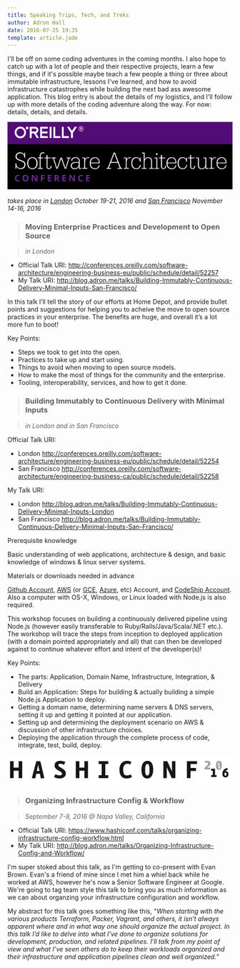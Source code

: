 ```yaml
---
title: Speaking Trips, Tech, and Treks
author: Adron Hall
date: 2016-07-25 19:35
template: article.jade
---
```

I'll be off on some coding adventures in the coming months. I also hope to catch up with a lot of people and their respective projects, learn a few things, and if it's possible maybe teach a few people a thing or three about immutable infrastructure, lessons I've learned, and how to avoid infrastructure catastrophes while building the next bad ass awesome application. This blog entry is about the details of my logistics, and I'll follow up with more details of the coding adventure along the way. For now: details, details, and details.

<span class="more"></span>

[![O'Reilly Architecture Conference 2016](oreillyarchitectureconf.png)](http://conferences.oreilly.com/software-architecture)

*takes place in [London](http://conferences.oreilly.com/software-architecture/engineering-business-eu) October 19-21, 2016 and [San Francisco](http://conferences.oreilly.com/software-architecture/engineering-business-ca) November 14-16, 2016*

> ### Moving Enterprise Practices and Development to Open Source

> *in London*

* Official Talk URI: http://conferences.oreilly.com/software-architecture/engineering-business-eu/public/schedule/detail/52257
* My Talk URI: http://blog.adron.me/talks/Building-Immutably-Continuous-Delivery-Minimal-Inputs-San-Francisco/

In this talk I’ll tell the story of our efforts at Home Depot, and provide bullet points and suggestions for helping you to acheive the move to open source practices in your enterprise. The benefits are huge, and overall it’s a lot more fun to boot!

Key Points:

* Steps we took to get into the open.
* Practices to take up and start using.
* Things to avoid when moving to open source models.
* How to make the most of things for the community and the enterprise.
* Tooling, interoperability, services, and how to get it done.

> ### Building Immutably to Continuous Delivery with Minimal Inputs

> *in London and in San Francisco*

Official Talk URI:

* London http://conferences.oreilly.com/software-architecture/engineering-business-eu/public/schedule/detail/52254 
* San Francisco http://conferences.oreilly.com/software-architecture/engineering-business-ca/public/schedule/detail/52258

My Talk URI:

* London http://blog.adron.me/talks/Building-Immutably-Continuous-Delivery-Minimal-Inputs-London
* San Francisco http://blog.adron.me/talks/Building-Immutably-Continuous-Delivery-Minimal-Inputs-San-Francisco/

Prerequisite knowledge

Basic understanding of web applications, architecture & design, and basic knowledge of windows & linux server systems.

Materials or downloads needed in advance

[Github Account](https://github.com), [AWS](https://aws.amazon.com/) (or [GCE](https://cloud.google.com/), [Azure](https://azure.microsoft.com), etc) Account, and [CodeShip Account](https://codeship.com/). Also a computer with OS-X, Windows, or Linux loaded with Node.js is also required.

This workshop focuses on building a continuously delivered pipeline using Node.js (however easily transferable to Ruby/Rails/Java/Scala/.NET etc.). The workshop will trace the steps from inception to deployed application (with a domain pointed appropriately and all) that can then be developed against to continue whatever effort and intent of the developer(s)!

Key Points:

* The parts: Application, Domain Name, Infrastructure, Integration, & Delivery
* Build an Application: Steps for building & actually building a simple Node.js Application to deploy.
* Getting a domain name, determining name servers & DNS servers, setting it up and getting it pointed at our application.
* Setting up and determining the deployment scenario on AWS & discussion of other infrastructure choices.
* Deploying the application through the complete process of code, integrate, test, build, deploy.


![Hashiconf 2016](hashiconf2016.png)

> ### Organizing Infrastructure Config & Workflow

> *September 7-8, 2016 @ Napa Valley, California*

* Official Talk URI: https://www.hashiconf.com/talks/organizing-infrastructure-config-workflow.html
* My Talk URI: http://blog.adron.me/talks/Organizing-Infrastructure-Config-and-Workflow/

I'm super stoked about this talk, as I'm getting to co-present with Evan Brown. Evan's a friend of mine since I met him a whiel back while he worked at AWS, however he's now a Senior Software Engineer at Google. We're going to tag team style this talk to bring you as much information as we can about organzing your infrastructure configuration and workflow.

My abstract for this talk goes something like this, "*When starting with the various products Terraform, Packer, Vagrant, and others, it isn’t always apparent where and in what way one should organize the actual project. In this talk I’d like to delve into what I’ve done to organize solutions for development, production, and related pipelines. I’ll talk from my point of view and what I’ve seen others do to keep their workloads organized and their infrastructure and application pipelines clean and well organized.*"

